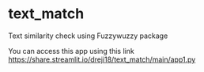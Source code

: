 # text_match
Text similarity check using Fuzzywuzzy package

You can access this app using this link https://share.streamlit.io/dreji18/text_match/main/app1.py
